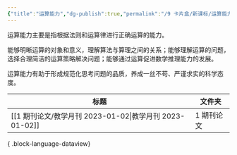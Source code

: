 ```yaml
---
{"title":"运算能力","dg-publish":true,"permalink":"/9 卡片盒/新课标/运算能力/","dgPassFrontmatter":true,"noteIcon":""}
---
```



运算能力主要是指根据法则和运算律进行正确运算的能力。

能够明晰运算的对象和意义，理解算法与算理之间的关系；能够理解运算的问题，选择合理简洁的运算策略解决问题；能够通过运算促进数学推理能力的发展。

运算能力有助于形成规范化思考问题的品质，养成一丝不苟、严谨求实的科学态度。

| 标题                                             | 文件夹    |
| ---------------------------------------------- | ------ |
| [[1 期刊论文/教学月刊 2023-01-02\|教学月刊 2023-01-02]] | 1 期刊论文 |

{ .block-language-dataview}